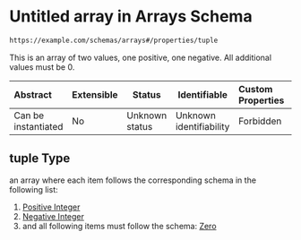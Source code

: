 # Untitled array in Arrays Schema

```txt
https://example.com/schemas/arrays#/properties/tuple
```

This is an array of two values, one positive, one negative. All additional values must be 0.


| Abstract            | Extensible | Status         | Identifiable            | Custom Properties | Additional Properties | Access Restrictions | Defined In                                                                             |
| :------------------ | ---------- | -------------- | ----------------------- | :---------------- | --------------------- | ------------------- | -------------------------------------------------------------------------------------- |
| Can be instantiated | No         | Unknown status | Unknown identifiability | Forbidden         | Allowed               | none                | [arrays.schema.json\*](../generated-schemas/arrays.schema.json "open original schema") |

## tuple Type

an array where each item follows the corresponding schema in the following list:

1.  [Positive Integer](arrays-properties-tuple-items-positive-integer.md "check type definition")
2.  [Negative Integer](arrays-properties-tuple-items-negative-integer.md "check type definition")
3.  and all following items must follow the schema: [Zero](arrays-properties-tuple-zero.md "check type definition")

